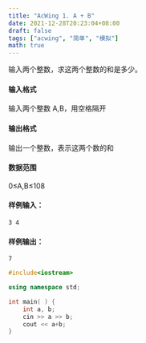 ```yaml
---
title: "AcWing 1. A + B"
date: 2021-12-28T20:23:04+08:00
draft: false
tags: ["acwing", "简单", "模拟"]
math: true
---
```


输入两个整数，求这两个整数的和是多少。

<!--more-->

#### 输入格式

输入两个整数 A,B，用空格隔开

#### 输出格式

输出一个整数，表示这两个数的和

#### 数据范围

0≤A,B≤108

#### 样例输入：

```
3 4
```

#### 样例输出：

```
7
```

```cpp
#include<iostream>

using namespace std;

int main( ) {
    int a, b;
    cin >> a >> b;
    cout << a+b;
}
```
